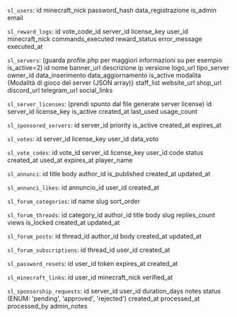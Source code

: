 `sl_users`: 
id
minecraft_nick
password_hash
data_registrazione
is_admin
email

`sl_reward_logs`:
id
vote_code_id
server_id
license_key
user_id
minecraft_nick
commands_executed
reward_status
error_message
executed_at

`sl_servers`:
(guarda profile.php per maggiori informazioni su per esempio is_active=2)
id
nome
banner_url
descrizione
ip
versione
logo_url
tipo_server
owner_id
data_inserimento
data_aggiornamento
is_active
modalita {Modalità di gioco del server (JSON array)}
staff_list
website_url
shop_url
discord_url
telegram_url
social_links

`sl_server_licenses`:
(prendi spunto dal file generate server license)
id
server_id
license_key
is_active
created_at
last_used
usage_count

`sl_sponsored_servers`:
id
server_id
priority
is_active
created_at
expires_at

`sl_votes`:
id
server_id
license_key
user_id
data_voto

`sl_vote_codes`:
id
vote_id
server_id
license_key
user_id
code
status
created_at
used_at
expires_at
player_name

`sl_annunci`:
id
title
body
author_id
is_published
created_at
updated_at

`sl_annunci_likes`:
id
annuncio_id
user_id
created_at

`sl_forum_categories`:
id
name
slug
sort_order

`sl_forum_threads`:
id
category_id
author_id
title
body
slug
replies_count
views
is_locked
created_at
updated_at

`sl_forum_posts`:
id
thread_id
author_id
body
created_at
updated_at

`sl_forum_subscriptions`:
id
thread_id
user_id
created_at

`sl_password_resets`:
id
user_id
token
expires_at
created_at

`sl_minecraft_links`:
id
user_id
minecraft_nick
verified_at

`sl_sponsorship_requests`:
id
server_id
user_id
duration_days
notes
status (ENUM: 'pending', 'approved', 'rejected')
created_at
processed_at
processed_by
admin_notes